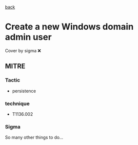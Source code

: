 [back](../index.md)
# Create a new Windows domain admin user
Cover by sigma :x: 

## MITRE
### Tactic
  - persistence

### technique
  - T1136.002

### Sigma

 So many other things to do...